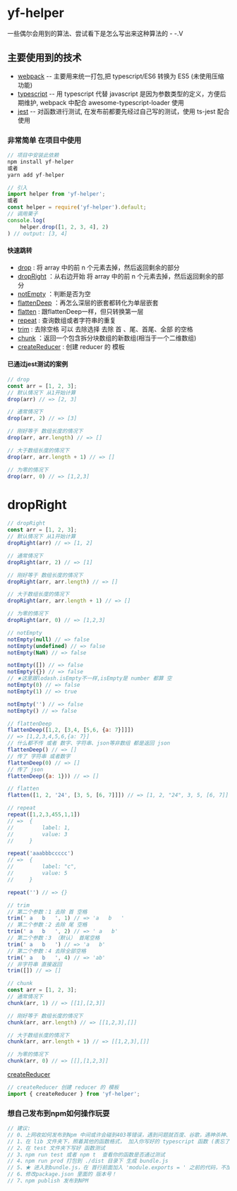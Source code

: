 # yf-helper
一些偶尔会用到的算法、尝试看下是怎么写出来这种算法的  - -.V
## 主要使用到的技术
* [webpack](https://doc.webpack-china.org/) -- 主要用来统一打包,把 typescript/ES6 转换为 ES5 (未使用压缩功能)
* [typescript](https://www.tslang.cn/docs/handbook/basic-types.html) -- 用 typescript 代替 javascript 是因为参数类型的定义，方便后期维护, webpack 中配合 awesome-typescript-loader 使用
* [jest](http://facebook.github.io/jest/zh-Hans/) -- 对函数进行测试, 在发布前都要先经过自己写的测试，使用 ts-jest 配合使用
### 非常简单 在项目中使用
```js
// 项目中安装此依赖
npm install yf-helper
或者
yarn add yf-helper

// 引入
import helper from 'yf-helper';
或者
const helper = require('yf-helper').default;
// 调用栗子
console.log(
    helper.drop([1, 2, 3, 4], 2)
) // output: [3, 4]
```
#### 快速跳转
- [drop](#drop) : 将 array 中的前 n 个元素去掉，然后返回剩余的部分
- [dropRight](#dropright) ：从右边开始 将 array 中的前 n 个元素去掉，然后返回剩余的部分
- [notEmpty](#notEmpty) ：判断是否为空
- [flattenDeep](#flattenDeep) ：再怎么深层的嵌套都转化为单层嵌套
- [flatten](#flatten) : 跟flattenDeep一样，但只转换第一层
- [repeat](#repeat) : 查询数组或者字符串的重复
- [trim](#trim) : 去除空格 可以 去除选择 去除 首 、尾、首尾、全部 的空格
- [chunk](#chunk) ：返回一个包含拆分块数组的新数组(相当于一个二维数组)
- [createReducer](#createReducer) : 创建 reducer 的 模板

#### 已通过jest测试的案例

<span id="drop"></span>
```js
// drop
const arr = [1, 2, 3];
// 默认情况下 从1开始计算
drop(arr) // => [2, 3]

// 通常情况下
drop(arr, 2) // => [3]

// 刚好等于 数组长度的情况下
drop(arr, arr.length) // => []

// 大于数组长度的情况下
drop(arr, arr.length + 1) // => []

// 为零的情况下
drop(arr, 0) // => [1,2,3]

```
# dropRight
```js
// dropRight
const arr = [1, 2, 3];
// 默认情况下 从1开始计算
dropRight(arr) // => [1, 2]

// 通常情况下
dropRight(arr, 2) // => [1]

// 刚好等于 数组长度的情况下
dropRight(arr, arr.length) // => []

// 大于数组长度的情况下
dropRight(arr, arr.length + 1) // => []

// 为零的情况下
dropRight(arr, 0) // => [1,2,3]

```
<span id="notEmpty"></span>
```js
// notEmpty
notEmpty(null) // => false
notEmpty(undefined) // => false
notEmpty(NaN) // => false

notEmpty([]) // => false
notEmpty({}) // => false
// ★这里跟lodash.isEmpty不一样,isEmpty是 number 都算 空
notEmpty(0) // => false
notEmpty(1) // => true

notEmpty('') // => false
notEmpty() // => false
```
<span id="flattenDeep"></span>
```js
// flattenDeep
flattenDeep([1,2, [3,4, [5,6, {a: 7}]]])
// => [1,2,3,4,5,6,{a: 7}]
// 什么都不传 或者 数字、字符串、json等非数组 都是返回 json 
flattenDeep() // => []
// 传了 字符串 或者数字
flattenDeep(0) // => []
// 传了 json
flattenDeep({a: 1})) // => []
```
<span id="flatten"></span>
```js
// flatten
flatten([1, 2, '24', [3, 5, [6, 7]]]) // => [1, 2, "24", 3, 5, [6, 7]]
```
<span id="repeat"></span>
```js
// repeat
repeat([1,2,3,455,1,1])
// =>  {
//         label: 1,
//         value: 3
//     }

repeat('aaabbbccccc')
// =>  {
//         label: "c",
//         value: 5
//     }

repeat('') // => {}
```
<span id="trim"></span>
```js
// trim
// 第二个参数：1 去除 首 空格
trim(' a   b   ', 1) // => 'a   b   '
// 第二个参数：2 去除 尾 空格
trim(' a   b   ', 2) // => ' a   b'
// 第二个参数：3 （默认） 首尾空格
trim(' a   b   ') // => 'a   b'
// 第二个参数：4 去除全部空格
trim(' a   b   ', 4) // => 'ab'
// 非字符串 直接返回
trim([]) // => []

```
<span id="chunk"></span>
```js
// chunk
const arr = [1, 2, 3];
// 通常情况下
chunk(arr, 1) // => [[1],[2,3]]

// 刚好等于 数组长度的情况下
chunk(arr, arr.length) // => [[1,2,3],[]]

// 大于数组长度的情况下
chunk(arr, arr.length + 1) // => [[1,2,3],[]]

// 为零的情况下
chunk(arr, 0) // => [[],[1,2,3]]

```
<span id="createReducer"></span>
[createReducer](http://cn.redux.js.org/docs/recipes/reducers/RefactoringReducersExample.html)
```js
// createReducer 创建 reducer 的 模板
import { createReducer } from 'yf-helper';
```
### 想自己发布到npm如何操作玩耍
```js
// 建议:
// 0、上网收如何发布到Npm 中间或许会碰到403等错误，遇到问题就百度、谷歌，遇神杀神、遇佛杀佛，然后可以 npm publish 后，再参考下面的操作
// 1、在 lib 文件夹下，照着其他的函数格式， 加入你写好的 typescript 函数 (表忘了 在./lib/index.ts里加入你的函数)
// 2、在 test 文件夹下写好 函数测试
// 3、npm run test 或者 npm t  查看你的函数是否通过测试
// 4、npm run prod 打包到 ./dist 目录下 生成 bundle.js
// 5、★ 进入到bundle.js，在 首行前面加入 'module.exports = ' 之前的代码，不加入的话无法使用
// 6、修改package.json 里面的 版本号！
// 7、npm publish 发布到NPM
```


